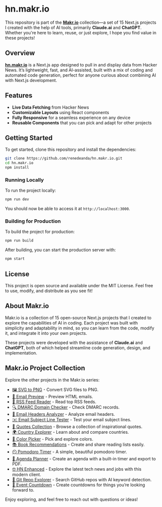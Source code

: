 # hn.makr.io

This repository is part of the **[Makr.io](https://makr.io)** collection—a set of 15 Next.js projects I created with the help of AI tools, primarily **Claude.ai** and **ChatGPT**. Whether you're here to learn, reuse, or just explore, I hope you find value in these projects!

## Overview

**[hn.makr.io](https://hn.makr.io)** is a Next.js app designed to pull in and display data from Hacker News. It’s lightweight, fast, and AI-assisted, built with a mix of coding and automated code generation, perfect for anyone curious about combining AI with Next.js development.

## Features

- **Live Data Fetching** from Hacker News
- **Customizable Layouts** using React components
- **Fully Responsive** for a seamless experience on any device
- **Reusable Components** that you can pick and adapt for other projects

## Getting Started

To get started, clone this repository and install the dependencies:

```bash
git clone https://github.com/renedeanda/hn.makr.io.git
cd hn.makr.io
npm install
```

### Running Locally

To run the project locally:

```bash
npm run dev
```

You should now be able to access it at `http://localhost:3000`.

### Building for Production

To build the project for production:

```bash
npm run build
```

After building, you can start the production server with:

```bash
npm start
```

## License

This project is open source and available under the MIT License. Feel free to use, modify, and distribute as you see fit!

## About Makr.io

Makr.io is a collection of 15 open-source Next.js projects that I created to explore the capabilities of AI in coding. Each project was built with simplicity and adaptability in mind, so you can learn from the code, modify it, and integrate it into your own projects.

These projects were developed with the assistance of **Claude.ai** and **ChatGPT**, both of which helped streamline code generation, design, and implementation.

## Makr.io Project Collection

Explore the other projects in the Makr.io series:

- [🖼️ SVG to PNG](https://svg2png.makr.io) - Convert SVG files to PNG.
- [📧 Email Preview](https://emailpreview.makr.io) - Preview HTML emails.
- [📡 RSS Feed Reader](https://rss.makr.io) - Read top RSS feeds.
- [🔍 DMARC Domain Checker](https://dmarc.makr.io) - Check DMARC records.
- [📨 Email Headers Analyzer](https://emailheaders.makr.io) - Analyze email headers.
- [✉️ Email Subject Line Tester](https://subjectline.makr.io) - Test your email subject lines.
- [💬 Quotes Collection](https://quotes.makr.io) - Browse a collection of inspirational quotes.
- [🌍 Country Explorer](https://countries.makr.io) - Learn about and compare countries.
- [🎨 Color Picker](https://color.makr.io) - Pick and explore colors.
- [📚 Book Recommendations](https://books.makr.io) - Create and share reading lists easily.
- [⏲️ Pomodoro Timer](https://pomodoro.makr.io) - A simple, beautiful pomodoro timer.
- [📝 Agenda Planner](https://agenda.makr.io) - Create an agenda with a built-in timer and export to PDF.
- [🤓 HN Enhanced](https://hn.makr.io) - Explore the latest tech news and jobs with this modern client.
- [📓 Git Repo Explorer](https://git.makr.io) - Search GitHub repos with AI keyword detection.
- [🎉 Event Countdown](https://countdown.makr.io) - Create countdowns for things you’re looking forward to.

Enjoy exploring, and feel free to reach out with questions or ideas!